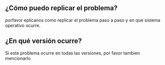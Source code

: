 ## ¿Cómo puedo replicar el problema?
porfavor eplicanos como replicar el problema paso a paso y en que sistema operativo ocurre.
## ¿En qué versión ocurre?
Si este problema ocurre en todas las versiones, por favor tambien mencionarlo
